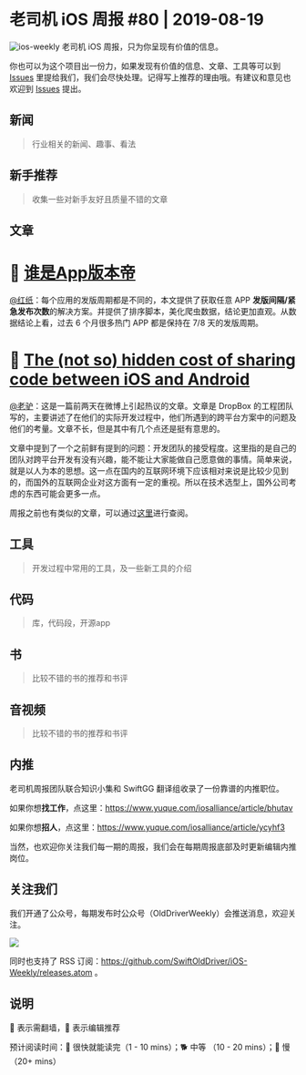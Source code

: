 # 老司机 iOS 周报 #80 | 2019-08-19

![ios-weekly](https://github.com/SwiftOldDriver/iOS-Weekly/blob/master/assets/ios-weekly.png?raw=true)
老司机 iOS 周报，只为你呈现有价值的信息。

你也可以为这个项目出一份力，如果发现有价值的信息、文章、工具等可以到 [Issues](https://github.com/SwiftOldDriver/iOS-Weekly/issues) 里提给我们，我们会尽快处理。记得写上推荐的理由哦。有建议和意见也欢迎到 [Issues](https://github.com/SwiftOldDriver/iOS-Weekly/issues) 提出。

## 新闻

> 行业相关的新闻、趣事、看法

## 新手推荐

> 收集一些对新手友好且质量不错的文章

## 文章

# 🐎 [谁是App版本帝](https://mp.weixin.qq.com/s/0qObc38K6idYXyTJRr6Bpw?scene=25#wechat_redirect)

[@红纸](https://github.com/nianran)：每个应用的发版周期都是不同的，本文提供了获取任意 APP **发版间隔/紧急发布次数**的解决方案。并提供了排序脚本，美化爬虫数据，结论更加直观。从数据结论上看，过去 6 个月很多热门 APP 都是保持在 7/8 天的发版周期。

# 🐎 [The (not so) hidden cost of sharing code between iOS and Android](https://blogs.dropbox.com/tech/2019/08/the-not-so-hidden-cost-of-sharing-code-between-ios-and-android/)

[@老驴](https://github.com/olddonkey)：这是一篇前两天在微博上引起热议的文章。文章是 DropBox 的工程团队写的，主要讲述了在他们的实际开发过程中，他们所遇到的跨平台方案中的问题及他们的考量。文章不长，但是其中有几个点还是挺有意思的。

文章中提到了一个之前鲜有提到的问题：开发团队的接受程度。这里指的是自己的团队对跨平台开发有没有兴趣，能不能让大家能做自己愿意做的事情。简单来说，就是以人为本的思想。这一点在国内的互联网环境下应该相对来说是比较少见到的，而国外的互联网企业对这方面有一定的重视。所以在技术选型上，国外公司考虑的东西可能会更多一点。

周报之前也有类似的文章，可以通过[这里](https://github.com/SwiftOldDriver/iOS-Weekly/blob/68c47cc64f6334cdba2828b0fba9204a1f231485/Reports/2019/%2367-2019.05.13.md#-sharing-code-between-ios-and-android-using-j2objc)进行查阅。

## 工具

> 开发过程中常用的工具，及一些新工具的介绍

## 代码

> 库，代码段，开源app

## 书

> 比较不错的书的推荐和书评

## 音视频

> 比较不错的书的推荐和书评

## 内推

老司机周报团队联合知识小集和 SwiftGG 翻译组收录了一份靠谱的内推职位。

如果你想**找工作**，点这里：https://www.yuque.com/iosalliance/article/bhutav

如果你想**招人**，点这里：https://www.yuque.com/iosalliance/article/ycyhf3

当然，也欢迎你关注我们每一期的周报，我们会在每期周报底部及时更新编辑内推岗位。

## 关注我们

我们开通了公众号，每期发布时公众号（OldDriverWeekly）会推送消息，欢迎关注。

![](https://github.com/SwiftOldDriver/iOS-Weekly/blob/master/assets/qrcode_for_wechat.jpg?raw=true)

同时也支持了 RSS 订阅：https://github.com/SwiftOldDriver/iOS-Weekly/releases.atom 。

## 说明

🚧 表示需翻墙，🌟 表示编辑推荐

预计阅读时间：🐎 很快就能读完（1 - 10 mins）；🐕 中等 （10 - 20 mins）；🐢 慢（20+ mins）
